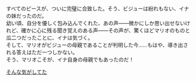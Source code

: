 <!-- title: お母さん？ -->
<!-- relationship: Family -->

すべてのピースが、ついに完璧に合致した。そう、ビジューは紛れもない、イナの妹だったのだ。  
幼い頃、自分を優しく包み込んでくれた、あの声――微かにしか思い出せないけれど、確かに心に残る聞き覚えのある声――その声が、驚くほどマリオのものと瓜二つだったことに、イナは気づく。  
そして、マリオがビジューの母親であることが判明した今……もはや、導き出される答えはただ一つしかない。  
そう、マリオこそが、イナ自身の母親でもあったのだ！

[そんな気がしてた](#embed:https://www.youtube.com/live/NdWqpuyOHZg?feature=shared&t=923)